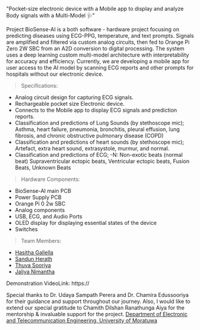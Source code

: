 "Pocket-size electronic device with a Mobile app to display and analyze Body signals with a Multi-Model 🩺" 

Project BioSense-AI is a both software - hardware project focusing on predicting diseases using ECG-PPG, temperature, and text prompts. Signals are amplified and filtered via custom analog circuits, then fed to Orange Pi Zero 2W SBC from an A2D conversion to digital processing. The system uses a deep learning custom multi-model architecture with interpretability for accuracy and efficiency. Currently, we are developing a mobile app for user access to the AI model by scanning ECG reports and other prompts for hospitals without our electronic device.

> Specifications:
- Analog circuit design for capturing ECG signals.
- Rechargeable pocket size Electronic device.
- Connects to the Mobile app to display ECG signals and prediction reports.
- Classification and predictions of Lung Sounds (by stethoscope mic);
Asthma, heart failure, pneumonia, bronchitis, pleural effusion, lung
fibrosis, and chronic obstructive pulmonary disease (COPD)
- Classification and predictions of heart sounds (by stethoscope mic);
Artefact, extra heart sound, extrasystole, murmur, and normal.
- Classification and predictions of ECG; -N: Non-exotic beats (normal
beat)
Supraventricular ectopic beats, Ventricular ectopic beats, Fusion Beats,
Unknown Beats


> Hardware Components: 
- BioSense-AI main PCB
- Power Supply PCB
- Orange Pi 0 2w SBC
- Analog components 
- USB, ECG, and Audio Ports
- OLED display for displaying essential states of the device
- Switches

> Team Members:
- [Hasitha Gallella](https://github.com/HasithaGallella)
- [Sandun Herath](https://github.com/sandun21)
- [Thuva Sooriya](https://github.com/thuvasooriya)
- [Jaliya Nimantha](https://github.com/jaliyanimanthako)

Demonstration VideoLink: https://

Special thanks to Dr. Udaya Sampath Perera and Dr. Chamira Edussooriya for their guidance and support throughout our journey.
Also, I would like to extend our special gratitude to Chamith Dilshan Ranathunga Aiya for the mentorship & invaluable support for the project. 
[Department of Electronic and Telecommunication Engineering, University of Moratuwa](https://ent.uom.lk/) 
